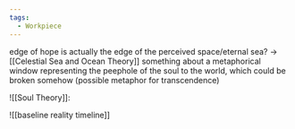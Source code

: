 ```yaml
---
tags:
  - Workpiece
---
```

edge of hope is actually the edge of the perceived space/eternal sea?
-> [[Celestial Sea and Ocean Theory]]
something about a metaphorical window representing the peephole of the soul to the world, which could be broken somehow (possible metaphor for transcendence)

![[Soul Theory]]:




![[baseline reality timeline]]